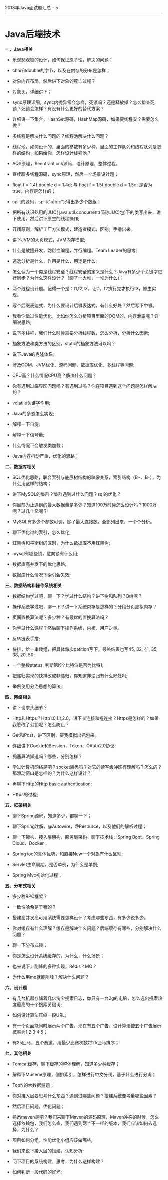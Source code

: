 2018年Java面试题汇总 - 5

--------------------------

# **Java后端技术** 

**一、Java相关**

*   乐观悲观锁的设计，如何保证原子性，解决的问题；
    
*   char和double的字节，以及在内存的分布是怎样；
    
*   对象内存布局，然后讲下对象的死亡过程？
    
*   对象头，详细讲下；
    
*   sync原理详细，sync内抛异常会怎样，死锁吗？还是释放掉？怎么排查死锁？死锁会怎样？有没有什么更好的替代方案？
    
*   详细讲一下集合，HashSet源码，HashMap源码，如果要线程安全需要怎么做？
    
*   多线程是解决什么问题的？线程池解决什么问题？
    
*   线程池，如何设计的，里面的参数有多少种，里面的工作队列和线程队列是怎样的结构，如果给你，怎样设计线程池？
    
*   AQS原理，ReentranLock源码，设计原理，整体过程。
    
*   继续聊多线程源码，sync原理，然后一个场景设计题；
    
*   float f = 1.4f;double d = 1.4d; 与 float f = 1.5f;double d = 1.5d; 是否为true，内存是怎样的；
    
*   split的源码，split("a|b|c");得出多少个数组；
    
*   把所有认识熟用的JUC( java.util.concurrent(简称JUC)包)下的类写出来，讲下使用，然后讲下原生的线程操作;
    
*   开闭原则，解析工厂方法模式，建造者模式，区别。手撸出来。
    
*   讲下JVM的大页模式，JVM内存模型;
    
*   什么是敏捷开发，防御性编程，并行编程。Team Leader的思考;
    
*   逃逸分析是什么，作用是什么，用途是什么;
    
*   怎么认为一个类是线程安全？线程安全的定义是什么？Java有多少个关键字进行同步？为什么这样设计？（聊了一大堆，一堆为什么）；
    
*   两个线程设计题。记得一个是：t1,t2,t3，让t1，t2执行完才执行t3，原生实现。
    
*   写个后缀表达式，为什么要设计后缀表达式，有什么好处？然后写下中缀。
    
*   我看你做过性能优化，比如你怎么分析项目里面的OOM的，内存泄露呢？详细说思路;
    
*   说下多线程，我们什么时候需要分析线程数，怎么分析，分析什么因素;
    
*   抽象方法和类方法的区别，static的抽象方法可以吗？
    
*   说下Java的克隆体系;
    
*   涉及OOM、JVM优化、源码问题、数据库优化、多线程等问题;
    
*   CPU高？什么情况CPU高？解决什么问题？
    
*   你有遇到过临界区问题吗？有遇到过吗？你在项目遇到这个问题是怎样解决的？
    
*   volatile关键字作用;
    
*   Java的多态怎么实现;
    
*   解释一下自旋;
    
*   解释一下信号量;
    
*   什么情况下会触发类加载；
    
*   Java内存抖动严重，优化的思路；
    

**二、数据库相关**

*   SQL优化思路，联合索引与底层树结构的映像关系，索引结构（B+、B-），为什么用这样的结构；
    
*   讲下MySQL的集群？集群遇到过什么问题？sql的优化？
    
*   你目前为止遇到的最大数据量是多少？知道100万时候怎么设计吗？1000万呢？过几十亿呢？
    
*   MySQL有多少个参数可调，除了最大连接数。全部列出来，一个个分析。
    
*   聊下优化过的索引，怎么优化;
    
*   红黑树和平衡树的区别，为什么数据库不用红黑树;
    
*   mysql有哪些锁，意向锁有什么用;
    
*   数据库高并发下的优化思路;
    
*   数据库什么情况下索引会失效;
    

**三、数据结构和操作系统相关**

*   数据结构学过吧，聊一下？学过什么结构？讲下树和队列？B树呢？
    
*   操作系统学过吧，聊一下？讲一下系统内存是怎样的？分段分页虚拟内存？
    
*   页面置换算法呢？多少种？有最优的置换算法吗？
    
*   你学过什么课程？然后聊下操作系统，内核、用户之类。
    
*   反转链表手撸;
    
*   快排，给一串数组，把具体每次patition写下，最终结果也写45, 32, 41, 35, 38, 20, 50;
    
*   一个整数status, 判断第K个比特位是否为比特1;
    
*   把递归实现的快排改成非递归，你知道非递归有什么好处吗;
    
*   举例使用分治思想的算法;
    

**四、网络相关**

*   讲下请求头细节？
    
*   Http和Https？Http1.0,1.1,2.0，讲下长连接和短连接？Https是怎样的？如果我篡改了公钥呢？怎么防止？
    
*   Get和Post，讲下区别，要我模拟出抓包来。
    
*   详细讲下Cookie和Session，Token，OAuth2.0协议;
    
*   拥塞算法知道吗？哪些，分别怎样？
    
*   学过计算机网络是吧？socket熟悉吗？对它的读写缓冲区有理解吗？怎么的？那滑动窗口是怎样的？为什么这样设计？
    
*   再聊下Http的Http basic authentication;
    
*   Https的过程;
    

**五、框架相关**

*   聊下Spring源码，知道多少，都聊一下；
    
*   聊下Spring注解，@Autowire，@Resource，以及他们的解析过程；
    
*   聊一下架构，接入层架构，服务层架构。聊下技术栈，Spring Boot，Spring Cloud、Docker；
    
*   Spring ioc的具体优势，和直接New一个对象有什么区别;
    
*   Servlet生命周期，是否单例，为什么是单例;
    
*   Spring Mvc初始化过程；
    

**五、分布式相关**

*   多少种RPC框架？
    
*   一致性哈希是干嘛的？
    
*   搭建高并发高可用系统需要怎样设计？考虑哪些东西，有多少说多少。
    
*   你对缓存有什么理解？缓存是解决什么问题？后端缓存有哪些，分别解决什么问题？
    
*   聊一下分布式锁；
    
*   你是怎么设计系统缓存的，为什么，什么场景；
    
*   也来说下，削峰的多种实现，Redis？MQ？
    
*   为什么用mq就能削峰？解决什么问题？
    

**六、设计题**

*   有几台机器存储着几亿淘宝搜索日志，你只有一台2g的电脑，怎么选出搜索热度最高的十个搜索关键词;
    
*   如何设计算法压缩一段URL;
    
*   有一个页面能同时展示两个广告，现在有五个广告，设计算法使五个广告展示概率为1:2:3:4:5；
    
*   有25匹马，五个赛道，用最少比赛次数将25匹马排序；
    

**七、其他相关**

*   Tomcat缓存，聊下缓存的整体理解，知道多少种缓存；
    
*   解释下Mucene原理，倒排索引，怎样进行中文分词，基于什么进行分词；
    
*   TopN的大数据量题；
    
*   你对接入层要思考什么东西？遇到过哪些问题？搭建系统要考量哪些因素？
    
*   然后项目问题，优化问题；
    
*   熟悉maven是吧？我们来聊下Maven的源码原理，Maven冲突的时候，怎么选择依赖包，我们怎么查，我们遇到两个不一样的版本，我们应该如何去选择，为什么？
    
*   项目如何分组，性能优化小组应该做哪些;
    
*   我们来说下接入层的搭建，认知分析;
    
*   问下项目的系统构建，思考，为什么这样构建？
    
*   如何判断一段代码的好坏;
    

